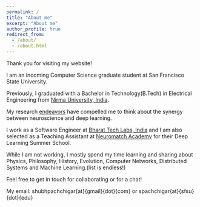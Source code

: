 ```yaml
---
permalink: /
title: "About me"
excerpt: "About me"
author_profile: true
redirect_from: 
  - /about/
  - /about.html
---
```


Thank you for visiting my website!

I am an incoming Computer Science graduate student at San Francisco State University. 

Previously, I graduated with a Bachelor in Technology(B.Tech) in Electrical Engineering from [Nirma University, India](https://nirmauni.ac.in/). 

My research [endeavors](https://docs.google.com/document/d/1r1bcA2OF9nx-_5cZ0RzkHRtnXUAPIkzi/edit#heading=h.gjdgxs) have compelled me to think about the synergy between neuroscience and deep learning.

I work as a Software Engineer at [Bharat Tech Labs, India](https://bharattechlabs.com/) and I am also selected as a Teaching Assistant at [Neuromatch Academy](https://academy.neuromatch.io/) for their Deep Learning Summer School. 

While I am not working, I mostly spend my time learning and sharing about Physics, Philosophy, History, Evolution, Computer Networks, Distributed Systems and Machine Learning.(list is endless!)

Feel free to get in touch for collaborating or for a chat! 

My email: shubhpachchigar{at}{gmail}{dot}{com} or spachchigar{at}{sfsu}{dot}{edu}

